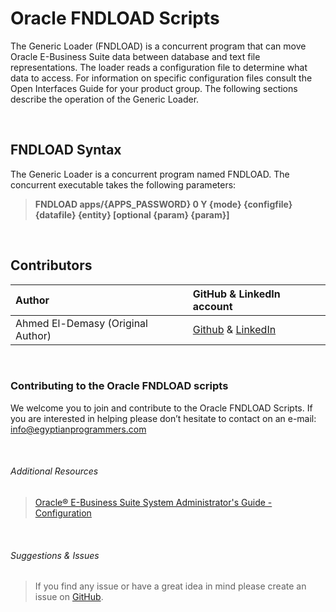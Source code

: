 # Oracle FNDLOAD Scripts

The Generic Loader (FNDLOAD) is a concurrent program that can move Oracle E-Business Suite data between database and text file representations. The loader reads a configuration file to determine what data to access. For information on specific configuration files consult the Open Interfaces Guide for your product group. The following sections describe the operation of the Generic Loader.

<br>

## FNDLOAD Syntax 

The Generic Loader is a concurrent program named FNDLOAD. The concurrent executable takes the following parameters:

> **FNDLOAD apps/{APPS_PASSWORD} 0 Y  {mode} {configfile} {datafile} {entity} [optional {param} {param}]**

<br>


## Contributors

| Author | GitHub & LinkedIn account |
| :-  | :---- |
| Ahmed El-Demasy (Original Author) | <a href="https://github.com/demasy">Github</a> & <a href="https://www.linkedin.com/in/demasy">LinkedIn</a> |
<br>

 ### Contributing to the Oracle FNDLOAD scripts
We welcome you to join and contribute to the Oracle FNDLOAD Scripts. If you are interested in helping please don’t hesitate to contact on an e-mail: info@egyptianprogrammers.com

<br>

###### Additional Resources
> <a href="https://docs.oracle.com/cd/E18727_01/doc.121/e12893/T174296T206863.htm">Oracle® E-Business Suite System Administrator's Guide - Configuration</a>

<br>

###### Suggestions & Issues
> If you find any issue or have a great idea in mind please create an issue on <a href="https://github.com/demasy/Oracle-FNDLOAD-Scripts/issues">GitHub</a>.
